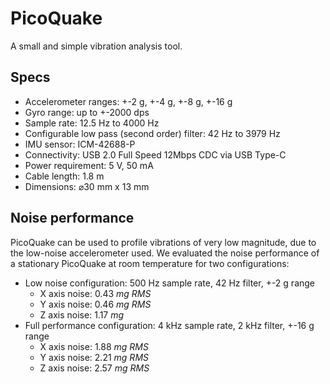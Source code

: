 # PicoQuake

A small and simple vibration analysis tool.

## Specs

- Accelerometer ranges: +-2 g, +-4 g, +-8 g, +-16 g
- Gyro range: up to +-2000 dps
- Sample rate: 12.5 Hz to 4000 Hz
- Configurable low pass (second order) filter: 42 Hz to 3979 Hz
- IMU sensor: ICM-42688-P
- Connectivity: USB 2.0 Full Speed 12Mbps CDC via USB Type-C
- Power requirement: 5 V, 50 mA
- Cable length: 1.8 m
- Dimensions: ⌀30 mm x 13 mm

## Noise performance

PicoQuake can be used to profile vibrations of very low magnitude, due to the low-noise accelerometer used. We evaluated the noise performance of a stationary PicoQuake at room temperature for two configurations:

- Low noise configuration: 500 Hz sample rate, 42 Hz filter, +-2 g range
    - X axis noise: 0.43 *mg RMS*
    - Y axis noise: 0.46 *mg RMS*
    - Z axis noise: 1.17 *mg*
- Full performance configuration: 4 kHz sample rate, 2 kHz filter, +-16 g range
    - X axis noise: 1.88 *mg RMS*
    - Y axis noise: 2.21 *mg RMS*
    - Z axis noise: 2.57 *mg RMS*
